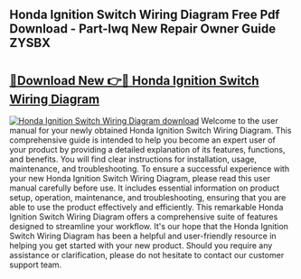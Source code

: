 ## Honda Ignition Switch Wiring Diagram Free Pdf Download - Part-lwq New Repair Owner Guide ZYSBX

# <h2><a href="http://dfjiput.blite.top/?on=Honda+Ignition+Switch+Wiring+Diagram">🔗Download New 👉🔴 Honda Ignition Switch Wiring Diagram</a></h2>

[![Honda Ignition Switch Wiring Diagram download](https://i.imgur.com/lujVjoI.png)](http://dfjiput.blite.top/?on=Honda+Ignition+Switch+Wiring+Diagram)
Welcome to the user manual for your newly obtained Honda Ignition Switch Wiring Diagram. This comprehensive guide is intended to help you become an expert user of your product by providing a detailed explanation of its features, functions, and benefits. You will find clear instructions for installation, usage, maintenance, and troubleshooting. To ensure a successful experience with your new Honda Ignition Switch Wiring Diagram, please read this user manual carefully before use. It includes essential information on product setup, operation, maintenance, and troubleshooting, ensuring that you are able to use the product effectively and efficiently. This remarkable Honda Ignition Switch Wiring Diagram offers a comprehensive suite of features designed to streamline your workflow. It's our hope that the Honda Ignition Switch Wiring Diagram has been a helpful and user-friendly resource in helping you get started with your new product. Should you require any assistance or clarification, please do not hesitate to contact our customer support team.
